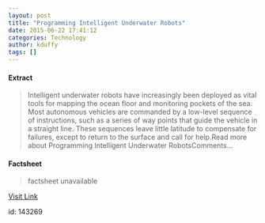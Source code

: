 ```yaml
---
layout: post
title: "Programming Intelligent Underwater Robots"
date: 2015-06-22 17:41:12
categories: Technology
author: kduffy
tags: []
---
```



#### Extract
>Intelligent underwater robots have increasingly been deployed as vital tools for mapping the ocean floor and monitoring pockets of the sea. Most autonomous vehicles are commanded by a low-level sequence of instructions, such as a series of way points that guide the vehicle in a straight line. These sequences leave little latitude to compensate for failures, except to return to the surface and call for help.Read more about Programming Intelligent Underwater RobotsComments...

#### Factsheet
>factsheet unavailable

[Visit Link](http://www.pddnet.com/articles/2015/06/programming-intelligent-underwater-robots)

id:  143269


